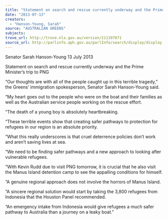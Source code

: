 ```yaml
---
title: "Statement on search and rescue currently underway and the Prime Minister's trip to PNG"
date: "2013-07-13"
creators:
  - "Hanson-Young, Sarah"
source: "AUSTRALIAN GREENS"
subjects:
trove_url: http://trove.nla.gov.au/version/211397071
source_url: http://parlinfo.aph.gov.au/parlInfo/search/display/display.w3p;query=Id%3A%22media/pressrel/2593129%22
---
```


 Senator Sarah Hanson-Young  13 July 2013   

 Statement on search and rescue currently underway and the Prime Minister’s trip to PNG   

 “Our thoughts are with all of the people caught up in this terrible tragedy,” the Greens’ immigration  spokesperson, Senator Sarah Hanson-Young said.   

 “My heart goes out to the people who were on the boat and their families as well as the Australian  service people working on the rescue effort.   

 “The death of a young boy is absolutely heartbreaking.   

 “These terrible events show that creating safer pathways to protection for refugees in our region is  an absolute priority.   

 “What this really underscores is that cruel deterrence policies don’t work and aren’t saving lives at  sea.   

 “We need to be finding safer pathways and a new approach to looking after vulnerable refugees.   

 “With Kevin Rudd due to visit PNG tomorrow, it is crucial that he also visit the Manus Island  detention camp to see the appalling conditions for himself.   

 “A genuine regional approach does not involve the horrors of Manus Island.   

 “A sincere regional solution would start by taking the 3,800 refugees from Indonesia that the  Houston Panel recommended.   

 “An emergency intake from Indonesia would give refugees a much safer pathway to Australia than a  journey on a leaky boat.”   

